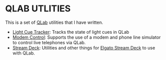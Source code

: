 QLAB UTLITIES
=============

This is a set of [QLab](https://qlab.app) utilities that I have written.

* [Light Cue Tracker](./lights): Tracks the state of light cues in QLab
* [Modem Control](./modem): Supports the use of a modem and phone line simulator to control live telephones via QLab.
* [Stream Deck](./streamdeck): Utilities and other things for [Elgato Stream Deck](https://www.elgato.com/us/en/s/welcome-to-stream-deck) to use with QLab.
